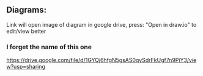 ## Diagrams:
Link will open image of diagram in google drive, press: "Open in draw.io" to edit/view better
### I forget the name of this one
https://drive.google.com/file/d/1GYQj6hfgN5gsAS0qySdrFkUgf7n9PiY3/view?usp=sharing 
